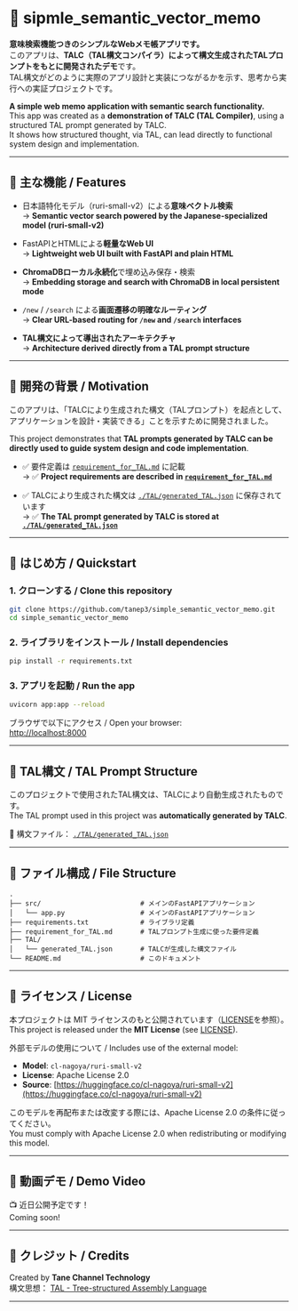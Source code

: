 # 📝 sipmle_semantic_vector_memo

**意味検索機能つきのシンプルなWebメモ帳アプリです。**  
このアプリは、**TALC（TAL構文コンパイラ）によって構文生成されたTALプロンプトをもとに開発されたデモ**です。  
TAL構文がどのように実際のアプリ設計と実装につながるかを示す、思考から実行への実証プロジェクトです。

**A simple web memo application with semantic search functionality.**  
This app was created as a **demonstration of TALC (TAL Compiler)**, using a structured TAL prompt generated by TALC.  
It shows how structured thought, via TAL, can lead directly to functional system design and implementation.

---

## 🌟 主な機能 / Features

* 日本語特化モデル（ruri-small-v2）による**意味ベクトル検索**  
  → **Semantic vector search powered by the Japanese-specialized model (ruri-small-v2)**

* FastAPIとHTMLによる**軽量なWeb UI**  
  → **Lightweight web UI built with FastAPI and plain HTML**

* **ChromaDBローカル永続化**で埋め込み保存・検索  
  → **Embedding storage and search with ChromaDB in local persistent mode**

* `/new` / `/search` による**画面遷移の明確なルーティング**  
  → **Clear URL-based routing for `/new` and `/search` interfaces**

* **TAL構文によって導出されたアーキテクチャ**  
  → **Architecture derived directly from a TAL prompt structure**

---

## 🧠 開発の背景 / Motivation

このアプリは、「TALCにより生成された構文（TALプロンプト）を起点として、アプリケーションを設計・実装できる」ことを示すために開発されました。

This project demonstrates that **TAL prompts generated by TALC can be directly used to guide system design and code implementation**.

* ✅ 要件定義は [`requirement_for_TAL.md`](./requirement_for_TAL.md) に記載  
  → ✅ **Project requirements are described in [`requirement_for_TAL.md`](./requirement_for_TAL.md)**

* ✅ TALCにより生成された構文は [`./TAL/generated_TAL.json`](./TAL/generated_TAL.json) に保存されています  
  → ✅ **The TAL prompt generated by TALC is stored at [`./TAL/generated_TAL.json`](./TAL/generated_TAL.json)**

---

## 🚀 はじめ方 / Quickstart

### 1. クローンする / Clone this repository

```bash
git clone https://github.com/tanep3/simple_semantic_vector_memo.git
cd simple_semantic_vector_memo
````

### 2. ライブラリをインストール / Install dependencies

```bash
pip install -r requirements.txt
```

### 3. アプリを起動 / Run the app

```bash
uvicorn app:app --reload
```

ブラウザで以下にアクセス / Open your browser:  
[http://localhost:8000](http://localhost:8000)

---

## 🔧 TAL構文 / TAL Prompt Structure

このプロジェクトで使用されたTAL構文は、TALCにより自動生成されたものです。  
The TAL prompt used in this project was **automatically generated by TALC**.

📂 構文ファイル： [`./TAL/generated_TAL.json`](./TAL/generated_TAL.json)

---

## 📂 ファイル構成 / File Structure

```
.
├── src/                         # メインのFastAPIアプリケーション
│   └── app.py                   # メインのFastAPIアプリケーション
├── requirements.txt             # ライブラリ定義
├── requirement_for_TAL.md       # TALプロンプト生成に使った要件定義
├── TAL/
│   └── generated_TAL.json       # TALCが生成した構文ファイル
└── README.md                    # このドキュメント
```

---

## 📜 ライセンス / License

本プロジェクトは MIT ライセンスのもと公開されています（[LICENSE](LICENSE)を参照）。  
This project is released under the **MIT License** (see [LICENSE](LICENSE)).

外部モデルの使用について / Includes use of the external model:

* **Model**: `cl-nagoya/ruri-small-v2`
* **License**: Apache License 2.0
* **Source**: [https://huggingface.co/cl-nagoya/ruri-small-v2](https://huggingface.co/cl-nagoya/ruri-small-v2)

このモデルを再配布または改変する際には、Apache License 2.0 の条件に従ってください。  
You must comply with Apache License 2.0 when redistributing or modifying this model.

---

## 🎥 動画デモ / Demo Video

📺 近日公開予定です！  
Coming soon!

---

## 🌱 クレジット / Credits

Created by **Tane Channel Technology**  
構文思想： [TAL - Tree-structured Assembly Language](https://github.com/tanep3/TAL)

---

```

